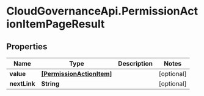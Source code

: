 # CloudGovernanceApi.PermissionActionItemPageResult

## Properties

Name | Type | Description | Notes
------------ | ------------- | ------------- | -------------
**value** | [**[PermissionActionItem]**](PermissionActionItem.md) |  | [optional] 
**nextLink** | **String** |  | [optional] 


